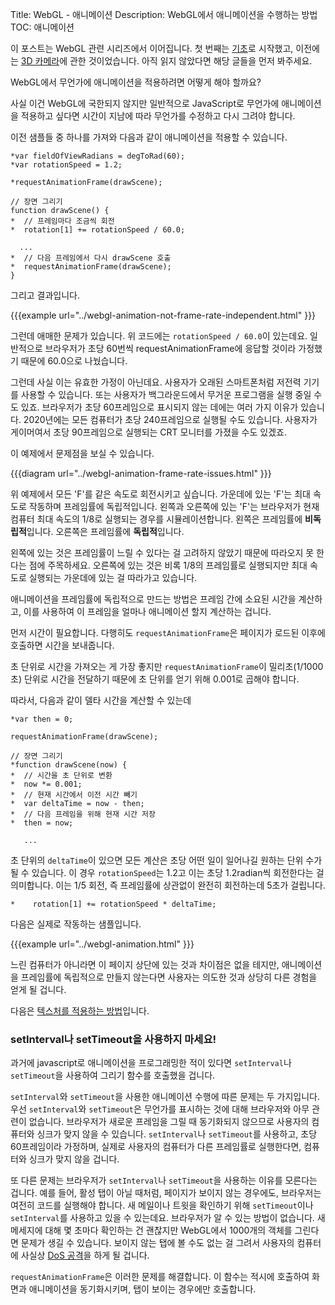 Title: WebGL - 애니메이션
Description: WebGL에서 애니메이션을 수행하는 방법
TOC: 애니메이션


이 포스트는 WebGL 관련 시리즈에서 이어집니다.
첫 번째는 [기초](webgl-fundamentals.html)로 시작했고, 이전에는 [3D 카메라](webgl-3d-camera.html)에 관한 것이었습니다.
아직 읽지 않았다면 해당 글들을 먼저 봐주세요.

WebGL에서 무언가에 애니메이션을 적용하려면 어떻게 해야 할까요?

사실 이건 WebGL에 국한되지 않지만 일반적으로 JavaScript로 무언가에 애니메이션을 적용하고 싶다면 시간이 지남에 따라 무언가를 수정하고 다시 그려야 합니다.

이전 샘플들 중 하나를 가져와 다음과 같이 애니메이션을 적용할 수 있습니다.

    *var fieldOfViewRadians = degToRad(60);
    *var rotationSpeed = 1.2;

    *requestAnimationFrame(drawScene);

    // 장면 그리기
    function drawScene() {
    *  // 프레임마다 조금씩 회전
    *  rotation[1] += rotationSpeed / 60.0;

      ...
    *  // 다음 프레임에서 다시 drawScene 호출
    *  requestAnimationFrame(drawScene);
    }

그리고 결과입니다.

{{{example url="../webgl-animation-not-frame-rate-independent.html" }}}

그런데 애매한 문제가 있습니다.
위 코드에는 `rotationSpeed / 60.0`이 있는데요.
일반적으로 브라우저가 초당 60번씩 requestAnimationFrame에 응답할 것이라 가정했기 때문에 60.0으로 나눴습니다.

그런데 사실 이는 유효한 가정이 아닌데요.
사용자가 오래된 스마트폰처럼 저전력 기기를 사용할 수 있습니다.
또는 사용자가 백그라운드에서 무거운 프로그램을 실행 중일 수도 있죠.
브라우저가 초당 60프레임으로 표시되지 않는 데에는 여러 가지 이유가 있습니다.
2020년에는 모든 컴퓨터가 초당 240프레임으로 실행될 수도 있습니다.
사용자가 게이머여서 초당 90프레임으로 실행되는 CRT 모니터를 가졌을 수도 있겠죠.

이 예제에서 문제점을 보실 수 있습니다.

{{{diagram url="../webgl-animation-frame-rate-issues.html" }}}

위 예제에서 모든 'F'를 같은 속도로 회전시키고 싶습니다.
가운데에 있는 'F'는 최대 속도로 작동하며 프레임률에 독립적입니다.
왼쪽과 오른쪽에 있는 'F'는 브라우저가 현재 컴퓨터 최대 속도의 1/8로 실행되는 경우를 시뮬레이션합니다.
왼쪽은 프레임률에 **비독립적**입니다.
오른쪽은 프레임률에 **독립적**입니다.

왼쪽에 있는 것은 프레임률이 느릴 수 있다는 걸 고려하지 않았기 때문에 따라오지 못 한다는 점에 주목하세요.
오른쪽에 있는 것은 비록 1/8의 프레임률로 실행되지만 최대 속도로 실행되는 가운데에 있는 걸 따라가고 있습니다.

애니메이션을 프레임률에 독립적으로 만드는 방법은 프레임 간에 소요된 시간을 계산하고, 이를 사용하여 이 프레임을 얼마나 애니메이션 할지 계산하는 겁니다.

먼저 시간이 필요합니다.
다행히도 `requestAnimationFrame`은 페이지가 로드된 이후에 호출하면 시간을 보내줍니다. 

초 단위로 시간을 가져오는 게 가장 좋지만 `requestAnimationFrame`이 밀리초(1/1000초) 단위로 시간을 전달하기 때문에 초 단위를 얻기 위해 0.001로 곱해야 합니다.

따라서, 다음과 같이 델타 시간을 계산할 수 있는데

    *var then = 0;

    requestAnimationFrame(drawScene);

    // 장면 그리기
    *function drawScene(now) {
    *  // 시간을 초 단위로 변환
    *  now *= 0.001;
    *  // 현재 시간에서 이전 시간 빼기
    *  var deltaTime = now - then;
    *  // 다음 프레임을 위해 현재 시간 저장
    *  then = now;

       ...

초 단위의 `deltaTime`이 있으면 모든 계산은 초당 어떤 일이 일어나길 원하는 단위 수가 될 수 있습니다.
이 경우 `rotationSpeed`는 1.2고 이는 초당 1.2radian씩 회전한다는 걸 의미합니다.
이는 1/5 회전, 즉 프레임률에 상관없이 완전히 회전하는데 5초가 걸립니다.

    *    rotation[1] += rotationSpeed * deltaTime;

다음은 실제로 작동하는 샘플입니다.

{{{example url="../webgl-animation.html" }}}

느린 컴퓨터가 아니라면 이 페이지 상단에 있는 것과 차이점은 없을 테지만, 애니메이션을 프레임률에 독립적으로 만들지 않는다면 사용자는 의도한 것과 상당히 다른 경험을 얻게 될 겁니다.

다음은 [텍스처를 적용하는 방법](webgl-3d-textures.html)입니다.

<div class="webgl_bottombar">
<h3>setInterval나 setTimeout을 사용하지 마세요!</h3>
<p>
과거에 javascript로 애니메이션을 프로그래밍한 적이 있다면 <code>setInterval</code>나 <code>setTimeout</code>을 사용하여 그리기 함수를 호출했을 겁니다.
</p>
<p>
<code>setInterval</code>와 <code>setTimeout</code>을 사용한 애니메이션 수행에 따른 문제는 두 가지입니다.
우선 <code>setInterval</code>와 <code>setTimeout</code>은 무언가를 표시하는 것에 대해 브라우저와 아무 관련이 없습니다.
브라우저가 새로운 프레임을 그릴 때 동기화되지 않으므로 사용자의 컴퓨터와 싱크가 맞지 않을 수 있습니다.
<code>setInterval</code>나 <code>setTimeout</code>를 사용하고, 초당 60프레임이라 가정하며, 실제로 사용자의 컴퓨터가 다른 프레임률로 실행한다면, 컴퓨터와 싱크가 맞지 않을 겁니다.
</p>
<p>
또 다른 문제는 브라우저가 <code>setInterval</code>나 <code>setTimeout</code>을 사용하는 이유를 모른다는 겁니다.
예를 들어, 활성 탭이 아닐 때처럼, 페이지가 보이지 않는 경우에도, 브라우저는 여전히 코드를 실행해야 합니다.
새 메일이나 트윗을 확인하기 위해 <code>setTimeout</code>이나 <code>setInterval</code>를 사용하고 있을 수 있는데요.
브라우저가 알 수 있는 방법이 없습니다.
새 메세지에 대해 몇 초마다 확인하는 건 괜찮지만 WebGL에서 1000개의 객체를 그린다면 문제가 생길 수 있습니다.
보이지 않는 탭에 볼 수도 없는 걸 그려서 사용자의 컴퓨터에 사실상 <a target="_blank" href="https://ko.wikipedia.org/wiki/%EC%84%9C%EB%B9%84%EC%8A%A4_%EA%B1%B0%EB%B6%80_%EA%B3%B5%EA%B2%A9">DoS 공격</a>을 하게 될 겁니다.
</p>
<p>
<code>requestAnimationFrame</code>은 이러한 문제를 해결합니다.
이 함수는 적시에 호출하여 화면과 애니메이션을 동기화시키며, 탭이 보이는 경우에만 호출합니다.
</p>
</div>

